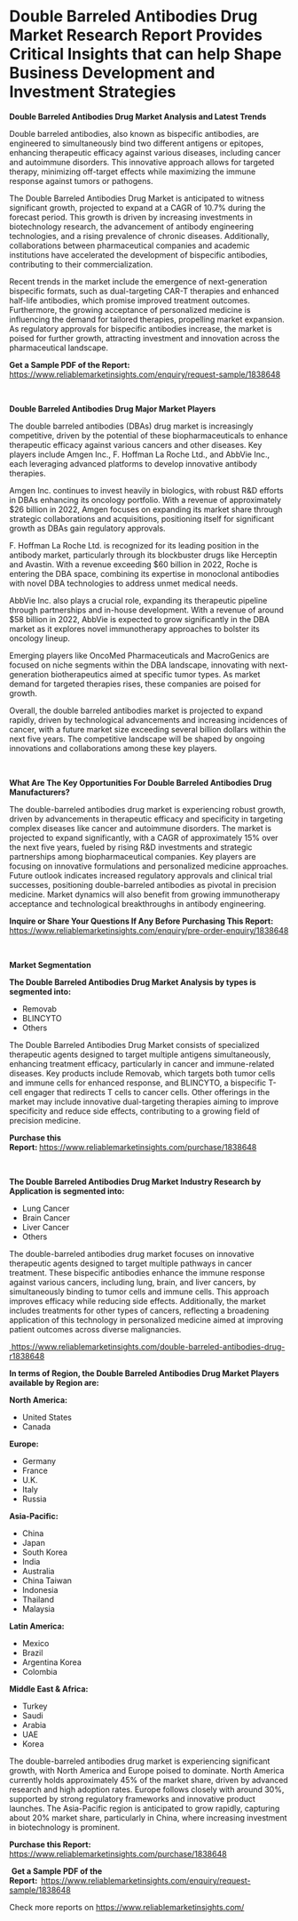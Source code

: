 <p><h1>Double Barreled Antibodies Drug Market Research Report Provides Critical Insights that can help Shape Business Development and Investment Strategies</h1></p><p><strong>Double Barreled Antibodies Drug Market Analysis and Latest Trends</strong></p>
<p><p>Double barreled antibodies, also known as bispecific antibodies, are engineered to simultaneously bind two different antigens or epitopes, enhancing therapeutic efficacy against various diseases, including cancer and autoimmune disorders. This innovative approach allows for targeted therapy, minimizing off-target effects while maximizing the immune response against tumors or pathogens.</p><p>The Double Barreled Antibodies Drug Market is anticipated to witness significant growth, projected to expand at a CAGR of 10.7% during the forecast period. This growth is driven by increasing investments in biotechnology research, the advancement of antibody engineering technologies, and a rising prevalence of chronic diseases. Additionally, collaborations between pharmaceutical companies and academic institutions have accelerated the development of bispecific antibodies, contributing to their commercialization.</p><p>Recent trends in the market include the emergence of next-generation bispecific formats, such as dual-targeting CAR-T therapies and enhanced half-life antibodies, which promise improved treatment outcomes. Furthermore, the growing acceptance of personalized medicine is influencing the demand for tailored therapies, propelling market expansion. As regulatory approvals for bispecific antibodies increase, the market is poised for further growth, attracting investment and innovation across the pharmaceutical landscape.</p></p>
<p><strong>Get a Sample PDF of the Report:&nbsp;</strong> <a href="https://www.reliablemarketinsights.com/enquiry/request-sample/1838648?utm_campaign=2187&utm_medium=2&utm_source=Github&utm_content=ia&utm_term=09032025&utm_id=double-barreled-antibodies-drug">https://www.reliablemarketinsights.com/enquiry/request-sample/1838648</a></p>
<p>&nbsp;</p>
<p><strong>Double Barreled Antibodies Drug Major Market Players</strong></p>
<p><p>The double barreled antibodies (DBAs) drug market is increasingly competitive, driven by the potential of these biopharmaceuticals to enhance therapeutic efficacy against various cancers and other diseases. Key players include Amgen Inc., F. Hoffman La Roche Ltd., and AbbVie Inc., each leveraging advanced platforms to develop innovative antibody therapies.</p><p>Amgen Inc. continues to invest heavily in biologics, with robust R&D efforts in DBAs enhancing its oncology portfolio. With a revenue of approximately $26 billion in 2022, Amgen focuses on expanding its market share through strategic collaborations and acquisitions, positioning itself for significant growth as DBAs gain regulatory approvals.</p><p>F. Hoffman La Roche Ltd. is recognized for its leading position in the antibody market, particularly through its blockbuster drugs like Herceptin and Avastin. With a revenue exceeding $60 billion in 2022, Roche is entering the DBA space, combining its expertise in monoclonal antibodies with novel DBA technologies to address unmet medical needs.</p><p>AbbVie Inc. also plays a crucial role, expanding its therapeutic pipeline through partnerships and in-house development. With a revenue of around $58 billion in 2022, AbbVie is expected to grow significantly in the DBA market as it explores novel immunotherapy approaches to bolster its oncology lineup.</p><p>Emerging players like OncoMed Pharmaceuticals and MacroGenics are focused on niche segments within the DBA landscape, innovating with next-generation biotherapeutics aimed at specific tumor types. As market demand for targeted therapies rises, these companies are poised for growth.</p><p>Overall, the double barreled antibodies market is projected to expand rapidly, driven by technological advancements and increasing incidences of cancer, with a future market size exceeding several billion dollars within the next five years. The competitive landscape will be shaped by ongoing innovations and collaborations among these key players.</p></p>
<p>&nbsp;</p>
<p><strong>What Are The Key Opportunities For Double Barreled Antibodies Drug Manufacturers?</strong></p>
<p><p>The double-barreled antibodies drug market is experiencing robust growth, driven by advancements in therapeutic efficacy and specificity in targeting complex diseases like cancer and autoimmune disorders. The market is projected to expand significantly, with a CAGR of approximately 15% over the next five years, fueled by rising R&D investments and strategic partnerships among biopharmaceutical companies. Key players are focusing on innovative formulations and personalized medicine approaches. Future outlook indicates increased regulatory approvals and clinical trial successes, positioning double-barreled antibodies as pivotal in precision medicine. Market dynamics will also benefit from growing immunotherapy acceptance and technological breakthroughs in antibody engineering.</p></p>
<p><strong>Inquire or Share Your Questions If Any Before Purchasing This Report:</strong> <a href="https://www.reliablemarketinsights.com/enquiry/pre-order-enquiry/1838648?utm_campaign=2187&utm_medium=2&utm_source=Github&utm_content=ia&utm_term=09032025&utm_id=double-barreled-antibodies-drug">https://www.reliablemarketinsights.com/enquiry/pre-order-enquiry/1838648</a></p>
<p>&nbsp;</p>
<p><strong>Market Segmentation</strong></p>
<p><strong>The Double Barreled Antibodies Drug Market Analysis by types is segmented into:</strong></p>
<p><ul><li>Removab</li><li>BLINCYTO</li><li>Others</li></ul></p>
<p><p>The Double Barreled Antibodies Drug Market consists of specialized therapeutic agents designed to target multiple antigens simultaneously, enhancing treatment efficacy, particularly in cancer and immune-related diseases. Key products include Removab, which targets both tumor cells and immune cells for enhanced response, and BLINCYTO, a bispecific T-cell engager that redirects T cells to cancer cells. Other offerings in the market may include innovative dual-targeting therapies aiming to improve specificity and reduce side effects, contributing to a growing field of precision medicine.</p></p>
<p><strong>Purchase this Report:&nbsp;</strong><a href="https://www.reliablemarketinsights.com/purchase/1838648?utm_campaign=2187&utm_medium=2&utm_source=Github&utm_content=ia&utm_term=09032025&utm_id=double-barreled-antibodies-drug">https://www.reliablemarketinsights.com/purchase/1838648</a></p>
<p>&nbsp;</p>
<p><strong>The Double Barreled Antibodies Drug Market Industry Research by Application is segmented into:</strong></p>
<p><ul><li>Lung Cancer</li><li>Brain Cancer</li><li>Liver Cancer</li><li>Others</li></ul></p>
<p><p>The double-barreled antibodies drug market focuses on innovative therapeutic agents designed to target multiple pathways in cancer treatment. These bispecific antibodies enhance the immune response against various cancers, including lung, brain, and liver cancers, by simultaneously binding to tumor cells and immune cells. This approach improves efficacy while reducing side effects. Additionally, the market includes treatments for other types of cancers, reflecting a broadening application of this technology in personalized medicine aimed at improving patient outcomes across diverse malignancies.</p></p>
<p><a href="https://www.reliablemarketinsights.com/double-barreled-antibodies-drug-r1838648?utm_campaign=2187&utm_medium=2&utm_source=Github&utm_content=ia&utm_term=09032025&utm_id=double-barreled-antibodies-drug">&nbsp;https://www.reliablemarketinsights.com/double-barreled-antibodies-drug-r1838648</a></p>
<p><strong>In terms of Region, the Double Barreled Antibodies Drug Market Players available by Region are:</strong></p>
<p>
    <p> <strong> North America: </strong>
        <ul>
            <li>United States</li>
            <li>Canada</li>
        </ul>
        </p> 
    <p> <strong> Europe: </strong>
        <ul>
            <li>Germany</li>
            <li>France</li>
            <li>U.K.</li>
            <li>Italy</li>
            <li>Russia</li>
        </ul>
        </p> 
    <p> <strong> Asia-Pacific: </strong>
        <ul>
            <li>China</li>
            <li>Japan</li>
            <li>South Korea</li>
            <li>India</li>
            <li>Australia</li>
            <li>China Taiwan</li>
            <li>Indonesia</li>
            <li>Thailand</li>
            <li>Malaysia</li>
        </ul>
        </p> 
    <p> <strong> Latin America: </strong>
        <ul>
            <li>Mexico</li>
            <li>Brazil</li>
            <li>Argentina Korea</li>
            <li>Colombia</li>
        </ul>
        </p> 
    <p> <strong> Middle East & Africa: </strong>
        <ul>
            <li>Turkey</li>
            <li>Saudi</li>
            <li>Arabia</li>
            <li>UAE</li>
            <li>Korea</li>
        </ul>
    </p>
    </p>
<p><p>The double-barreled antibodies drug market is experiencing significant growth, with North America and Europe poised to dominate. North America currently holds approximately 45% of the market share, driven by advanced research and high adoption rates. Europe follows closely with around 30%, supported by strong regulatory frameworks and innovative product launches. The Asia-Pacific region is anticipated to grow rapidly, capturing about 20% market share, particularly in China, where increasing investment in biotechnology is prominent.</p></p>
<p><strong>Purchase this Report: </strong><a href="https://www.reliablemarketinsights.com/purchase/1838648?utm_campaign=2187&utm_medium=2&utm_source=Github&utm_content=ia&utm_term=09032025&utm_id=double-barreled-antibodies-drug">https://www.reliablemarketinsights.com/purchase/1838648</a></p>
<p>&nbsp;<strong>Get a Sample PDF of the Report:&nbsp;&nbsp;</strong><a href="https://www.reliablemarketinsights.com/enquiry/request-sample/1838648?utm_campaign=2187&utm_medium=2&utm_source=Github&utm_content=ia&utm_term=09032025&utm_id=double-barreled-antibodies-drug">https://www.reliablemarketinsights.com/enquiry/request-sample/1838648</a></p>
<p><strong></strong></p>
<p>Check more reports on <a href="https://www.reliablemarketinsights.com/?utm_campaign=2187&utm_medium=2&utm_source=Github&utm_content=ia&utm_term=09032025&utm_id=double-barreled-antibodies-drug">https://www.reliablemarketinsights.com/</a></p>